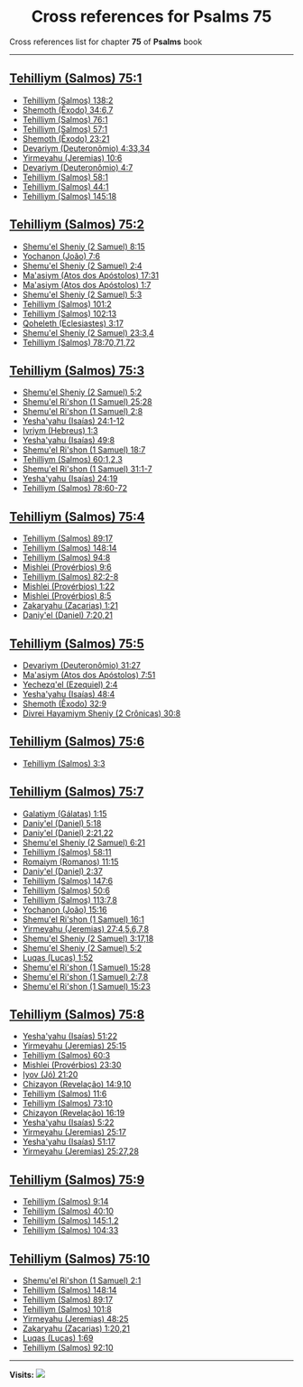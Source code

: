 <div align="center">

# Cross references for **Psalms 75**
</div>

Cross references list for chapter **75** of **Psalms** book

---

<h2 id="1"><a href="https://bible.ozzuu.com/pt_yah/Psa/75#1" target="_blank">Tehilliym (Salmos) 75:1</a></h2>

- [Tehilliym (Salmos) 138:2](https://bible.ozzuu.com/pt_yah/Psa/138#2)
- [Shemoth (Êxodo) 34:6,7](https://bible.ozzuu.com/pt_yah/Exo/34#6)
- [Tehilliym (Salmos) 76:1](https://bible.ozzuu.com/pt_yah/Psa/76#1)
- [Tehilliym (Salmos) 57:1](https://bible.ozzuu.com/pt_yah/Psa/57#1)
- [Shemoth (Êxodo) 23:21](https://bible.ozzuu.com/pt_yah/Exo/23#21)
- [Devariym (Deuteronômio) 4:33,34](https://bible.ozzuu.com/pt_yah/Deu/4#33)
- [Yirmeyahu (Jeremias) 10:6](https://bible.ozzuu.com/pt_yah/Jer/10#6)
- [Devariym (Deuteronômio) 4:7](https://bible.ozzuu.com/pt_yah/Deu/4#7)
- [Tehilliym (Salmos) 58:1](https://bible.ozzuu.com/pt_yah/Psa/58#1)
- [Tehilliym (Salmos) 44:1](https://bible.ozzuu.com/pt_yah/Psa/44#1)
- [Tehilliym (Salmos) 145:18](https://bible.ozzuu.com/pt_yah/Psa/145#18)
<h2 id="2"><a href="https://bible.ozzuu.com/pt_yah/Psa/75#2" target="_blank">Tehilliym (Salmos) 75:2</a></h2>

- [Shemu'el Sheniy (2 Samuel) 8:15](https://bible.ozzuu.com/pt_yah/2Sm/8#15)
- [Yochanon (João) 7:6](https://bible.ozzuu.com/pt_yah/Joh/7#6)
- [Shemu'el Sheniy (2 Samuel) 2:4](https://bible.ozzuu.com/pt_yah/2Sm/2#4)
- [Ma'asiym (Atos dos Apóstolos) 17:31](https://bible.ozzuu.com/pt_yah/Act/17#31)
- [Ma'asiym (Atos dos Apóstolos) 1:7](https://bible.ozzuu.com/pt_yah/Act/1#7)
- [Shemu'el Sheniy (2 Samuel) 5:3](https://bible.ozzuu.com/pt_yah/2Sm/5#3)
- [Tehilliym (Salmos) 101:2](https://bible.ozzuu.com/pt_yah/Psa/101#2)
- [Tehilliym (Salmos) 102:13](https://bible.ozzuu.com/pt_yah/Psa/102#13)
- [Qoheleth (Eclesiastes) 3:17](https://bible.ozzuu.com/pt_yah/Ecc/3#17)
- [Shemu'el Sheniy (2 Samuel) 23:3,4](https://bible.ozzuu.com/pt_yah/2Sm/23#3)
- [Tehilliym (Salmos) 78:70,71,72](https://bible.ozzuu.com/pt_yah/Psa/78#70)
<h2 id="3"><a href="https://bible.ozzuu.com/pt_yah/Psa/75#3" target="_blank">Tehilliym (Salmos) 75:3</a></h2>

- [Shemu'el Sheniy (2 Samuel) 5:2](https://bible.ozzuu.com/pt_yah/2Sm/5#2)
- [Shemu'el Ri'shon (1 Samuel) 25:28](https://bible.ozzuu.com/pt_yah/1Sm/25#28)
- [Shemu'el Ri'shon (1 Samuel) 2:8](https://bible.ozzuu.com/pt_yah/1Sm/2#8)
- [Yesha'yahu (Isaías) 24:1-12](https://bible.ozzuu.com/pt_yah/Isa/24#1)
- [Ivriym (Hebreus) 1:3](https://bible.ozzuu.com/pt_yah/Heb/1#3)
- [Yesha'yahu (Isaías) 49:8](https://bible.ozzuu.com/pt_yah/Isa/49#8)
- [Shemu'el Ri'shon (1 Samuel) 18:7](https://bible.ozzuu.com/pt_yah/1Sm/18#7)
- [Tehilliym (Salmos) 60:1,2,3](https://bible.ozzuu.com/pt_yah/Psa/60#1)
- [Shemu'el Ri'shon (1 Samuel) 31:1-7](https://bible.ozzuu.com/pt_yah/1Sm/31#1)
- [Yesha'yahu (Isaías) 24:19](https://bible.ozzuu.com/pt_yah/Isa/24#19)
- [Tehilliym (Salmos) 78:60-72](https://bible.ozzuu.com/pt_yah/Psa/78#60)
<h2 id="4"><a href="https://bible.ozzuu.com/pt_yah/Psa/75#4" target="_blank">Tehilliym (Salmos) 75:4</a></h2>

- [Tehilliym (Salmos) 89:17](https://bible.ozzuu.com/pt_yah/Psa/89#17)
- [Tehilliym (Salmos) 148:14](https://bible.ozzuu.com/pt_yah/Psa/148#14)
- [Tehilliym (Salmos) 94:8](https://bible.ozzuu.com/pt_yah/Psa/94#8)
- [Mishlei (Provérbios) 9:6](https://bible.ozzuu.com/pt_yah/Pro/9#6)
- [Tehilliym (Salmos) 82:2-8](https://bible.ozzuu.com/pt_yah/Psa/82#2)
- [Mishlei (Provérbios) 1:22](https://bible.ozzuu.com/pt_yah/Pro/1#22)
- [Mishlei (Provérbios) 8:5](https://bible.ozzuu.com/pt_yah/Pro/8#5)
- [Zakaryahu (Zacarias) 1:21](https://bible.ozzuu.com/pt_yah/Zec/1#21)
- [Daniy'el (Daniel) 7:20,21](https://bible.ozzuu.com/pt_yah/Dan/7#20)
<h2 id="5"><a href="https://bible.ozzuu.com/pt_yah/Psa/75#5" target="_blank">Tehilliym (Salmos) 75:5</a></h2>

- [Devariym (Deuteronômio) 31:27](https://bible.ozzuu.com/pt_yah/Deu/31#27)
- [Ma'asiym (Atos dos Apóstolos) 7:51](https://bible.ozzuu.com/pt_yah/Act/7#51)
- [Yechezq'el (Ezequiel) 2:4](https://bible.ozzuu.com/pt_yah/Eze/2#4)
- [Yesha'yahu (Isaías) 48:4](https://bible.ozzuu.com/pt_yah/Isa/48#4)
- [Shemoth (Êxodo) 32:9](https://bible.ozzuu.com/pt_yah/Exo/32#9)
- [Divrei Hayamiym Sheniy (2 Crônicas) 30:8](https://bible.ozzuu.com/pt_yah/2Ch/30#8)
<h2 id="6"><a href="https://bible.ozzuu.com/pt_yah/Psa/75#6" target="_blank">Tehilliym (Salmos) 75:6</a></h2>

- [Tehilliym (Salmos) 3:3](https://bible.ozzuu.com/pt_yah/Psa/3#3)
<h2 id="7"><a href="https://bible.ozzuu.com/pt_yah/Psa/75#7" target="_blank">Tehilliym (Salmos) 75:7</a></h2>

- [Galatiym (Gálatas) 1:15](https://bible.ozzuu.com/pt_yah/Gal/1#15)
- [Daniy'el (Daniel) 5:18](https://bible.ozzuu.com/pt_yah/Dan/5#18)
- [Daniy'el (Daniel) 2:21,22](https://bible.ozzuu.com/pt_yah/Dan/2#21)
- [Shemu'el Sheniy (2 Samuel) 6:21](https://bible.ozzuu.com/pt_yah/2Sm/6#21)
- [Tehilliym (Salmos) 58:11](https://bible.ozzuu.com/pt_yah/Psa/58#11)
- [Romaiym (Romanos) 11:15](https://bible.ozzuu.com/pt_yah/Rom/11#15)
- [Daniy'el (Daniel) 2:37](https://bible.ozzuu.com/pt_yah/Dan/2#37)
- [Tehilliym (Salmos) 147:6](https://bible.ozzuu.com/pt_yah/Psa/147#6)
- [Tehilliym (Salmos) 50:6](https://bible.ozzuu.com/pt_yah/Psa/50#6)
- [Tehilliym (Salmos) 113:7,8](https://bible.ozzuu.com/pt_yah/Psa/113#7)
- [Yochanon (João) 15:16](https://bible.ozzuu.com/pt_yah/Joh/15#16)
- [Shemu'el Ri'shon (1 Samuel) 16:1](https://bible.ozzuu.com/pt_yah/1Sm/16#1)
- [Yirmeyahu (Jeremias) 27:4,5,6,7,8](https://bible.ozzuu.com/pt_yah/Jer/27#4)
- [Shemu'el Sheniy (2 Samuel) 3:17,18](https://bible.ozzuu.com/pt_yah/2Sm/3#17)
- [Shemu'el Sheniy (2 Samuel) 5:2](https://bible.ozzuu.com/pt_yah/2Sm/5#2)
- [Luqas (Lucas) 1:52](https://bible.ozzuu.com/pt_yah/Luk/1#52)
- [Shemu'el Ri'shon (1 Samuel) 15:28](https://bible.ozzuu.com/pt_yah/1Sm/15#28)
- [Shemu'el Ri'shon (1 Samuel) 2:7,8](https://bible.ozzuu.com/pt_yah/1Sm/2#7)
- [Shemu'el Ri'shon (1 Samuel) 15:23](https://bible.ozzuu.com/pt_yah/1Sm/15#23)
<h2 id="8"><a href="https://bible.ozzuu.com/pt_yah/Psa/75#8" target="_blank">Tehilliym (Salmos) 75:8</a></h2>

- [Yesha'yahu (Isaías) 51:22](https://bible.ozzuu.com/pt_yah/Isa/51#22)
- [Yirmeyahu (Jeremias) 25:15](https://bible.ozzuu.com/pt_yah/Jer/25#15)
- [Tehilliym (Salmos) 60:3](https://bible.ozzuu.com/pt_yah/Psa/60#3)
- [Mishlei (Provérbios) 23:30](https://bible.ozzuu.com/pt_yah/Pro/23#30)
- [Iyov (Jó) 21:20](https://bible.ozzuu.com/pt_yah/Job/21#20)
- [Chizayon (Revelação) 14:9,10](https://bible.ozzuu.com/pt_yah/Rev/14#9)
- [Tehilliym (Salmos) 11:6](https://bible.ozzuu.com/pt_yah/Psa/11#6)
- [Tehilliym (Salmos) 73:10](https://bible.ozzuu.com/pt_yah/Psa/73#10)
- [Chizayon (Revelação) 16:19](https://bible.ozzuu.com/pt_yah/Rev/16#19)
- [Yesha'yahu (Isaías) 5:22](https://bible.ozzuu.com/pt_yah/Isa/5#22)
- [Yirmeyahu (Jeremias) 25:17](https://bible.ozzuu.com/pt_yah/Jer/25#17)
- [Yesha'yahu (Isaías) 51:17](https://bible.ozzuu.com/pt_yah/Isa/51#17)
- [Yirmeyahu (Jeremias) 25:27,28](https://bible.ozzuu.com/pt_yah/Jer/25#27)
<h2 id="9"><a href="https://bible.ozzuu.com/pt_yah/Psa/75#9" target="_blank">Tehilliym (Salmos) 75:9</a></h2>

- [Tehilliym (Salmos) 9:14](https://bible.ozzuu.com/pt_yah/Psa/9#14)
- [Tehilliym (Salmos) 40:10](https://bible.ozzuu.com/pt_yah/Psa/40#10)
- [Tehilliym (Salmos) 145:1,2](https://bible.ozzuu.com/pt_yah/Psa/145#1)
- [Tehilliym (Salmos) 104:33](https://bible.ozzuu.com/pt_yah/Psa/104#33)
<h2 id="10"><a href="https://bible.ozzuu.com/pt_yah/Psa/75#10" target="_blank">Tehilliym (Salmos) 75:10</a></h2>

- [Shemu'el Ri'shon (1 Samuel) 2:1](https://bible.ozzuu.com/pt_yah/1Sm/2#1)
- [Tehilliym (Salmos) 148:14](https://bible.ozzuu.com/pt_yah/Psa/148#14)
- [Tehilliym (Salmos) 89:17](https://bible.ozzuu.com/pt_yah/Psa/89#17)
- [Tehilliym (Salmos) 101:8](https://bible.ozzuu.com/pt_yah/Psa/101#8)
- [Yirmeyahu (Jeremias) 48:25](https://bible.ozzuu.com/pt_yah/Jer/48#25)
- [Zakaryahu (Zacarias) 1:20,21](https://bible.ozzuu.com/pt_yah/Zec/1#20)
- [Luqas (Lucas) 1:69](https://bible.ozzuu.com/pt_yah/Luk/1#69)
- [Tehilliym (Salmos) 92:10](https://bible.ozzuu.com/pt_yah/Psa/92#10)


---

**Visits:**
![](https://profile-counter.glitch.me/visitCounter_crossrefs34/count.svg)

